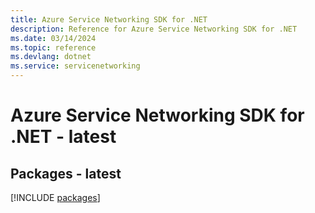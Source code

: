 ```yaml
---
title: Azure Service Networking SDK for .NET
description: Reference for Azure Service Networking SDK for .NET
ms.date: 03/14/2024
ms.topic: reference
ms.devlang: dotnet
ms.service: servicenetworking
---
```

# Azure Service Networking SDK for .NET - latest
## Packages - latest
[!INCLUDE [packages](service-networking-index.md)]
